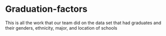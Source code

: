 # Graduation-factors
This is all the work that our team did on the data set that had graduates and their genders, ethnicity, major, and location of schools 
